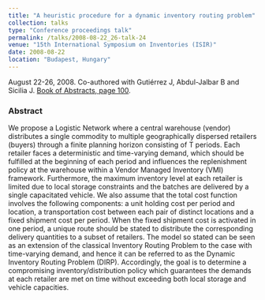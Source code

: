 ```yaml
---
title: "A heuristic procedure for a dynamic inventory routing problem"
collection: talks
type: "Conference proceedings talk"
permalink: /talks/2008-08-22_26-talk-24
venue: "15th International Symposium on Inventories (ISIR)"
date: 2008-08-22
location: "Budapest, Hungary"
---
```

August 22-26, 2008. Co-authored with Gutiérrez J, Abdul-Jalbar B and Sicilia J.
[Book of Abstracts, page 100](https://isir.hu/wp-content/uploads/2013/05/ISIR_konyv_20080807_HR_final.pdf#page=100).

### Abstract
We propose a Logistic Network where a central warehouse (vendor) distributes a single commodity to multiple geographically dispersed retailers (buyers) through a finite planning horizon consisting of T periods. Each retailer faces a deterministic and time-varying demand, which should be fulfilled at the beginning of each period and influences the replenishment policy at the warehouse within a Vendor Managed Inventory (VMI) framework. Furthermore, the maximum inventory level at each retailer is limited due to local storage constraints and the batches are delivered by a single capacitated vehicle. We also assume that the total cost function involves the following components: a unit holding cost per period and location, a transportation cost between each pair of distinct locations and a fixed shipment cost per period. When the fixed shipment cost is activated in one period, a unique route should be stated to distribute the corresponding delivery quantities to a subset of retailers. The model so stated can be seen as an extension of the classical Inventory Routing Problem to the case with time-varying demand, and hence it can be referred to as the Dynamic Inventory Routing Problem (DIRP). Accordingly, the goal is to determine a compromising inventory/distribution policy which guarantees the demands at each retailer are met on time without exceeding
both local storage and vehicle capacities.